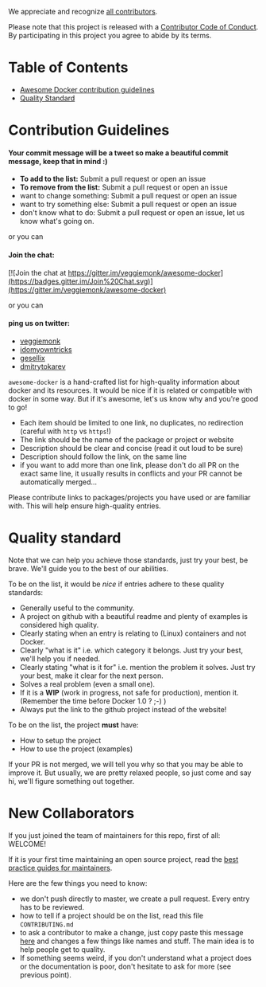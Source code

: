 We appreciate and recognize [all contributors](https://github.com/veggiemonk/awesome-docker/graphs/contributors).

Please note that this project is released with a [Contributor Code of Conduct](https://github.com/veggiemonk/awesome-docker/blob/master/CODE_OF_CONDUCT.md). By participating in this project you agree to abide by its terms.

# Table of Contents

- [Awesome Docker contribution guidelines](#contribution-guidelines)
- [Quality Standard](#quality-standard)

# Contribution Guidelines

#### Your commit message will be a tweet so make a beautiful commit message, keep that in mind :)

- **To add to the list:** Submit a pull request or open an issue
- **To remove from the list:** Submit a pull request or open an issue
- want to change something: Submit a pull request or open an issue
- want to try something else: Submit a pull request or open an issue
- don't know what to do: Submit a pull request or open an issue, let us know what's going on.

or you can

#### Join the chat:

[![Join the chat at https://gitter.im/veggiemonk/awesome-docker](https://badges.gitter.im/Join%20Chat.svg)](https://gitter.im/veggiemonk/awesome-docker)

or you can

#### ping us on twitter:

* [veggiemonk](https://twitter.com/veggiemonk)
* [idomyowntricks](https://twitter.com/idomyowntricks)
* [gesellix](https://twitter.com/gesellix)
* [dmitrytokarev](https://twitter.com/dmitrytok)

`awesome-docker` is a hand-crafted list for high-quality information about docker and its resources.
It would be nice if it is related or compatible with docker in some way.
But if it's awesome, let's us know why and you're good to go!

- Each item should be limited to one link, no duplicates, no redirection (careful with `http` vs `https`!)
- The link should be the name of the package or project or website
- Description should be clear and concise (read it out loud to be sure)
- Description should follow the link, on the same line
- if you want to add more than one link, please don't do all PR on the exact same line, it usually results in conflicts and your PR cannot be automatically merged...

Please contribute links to packages/projects you have used or are familiar with. This will help ensure high-quality entries.


# Quality standard

Note that we can help you achieve those standards, just try your best, be brave.
We'll guide you to the best of our abilities.

To be on the list, it would be *nice* if entries adhere to these quality standards:

- Generally useful to the community.
- A project on github with a beautiful readme and plenty of examples is considered high quality.
- Clearly stating when an entry is relating to (Linux) containers and not Docker.
- Clearly "what is it" i.e. which category it belongs. Just try your best, we'll help you if needed.
- Clearly stating "what is it for" i.e. mention the problem it solves. Just try your best, make it clear for the next person.
- Solves a real problem (even a small one).
- If it is a **WIP** (work in progress, not safe for production), mention it. (Remember the time before Docker 1.0 ? ;-) )
- Always put the link to the github project instead of the website!

To be on the list, the project **must** have:

- How to setup the project
- How to use the project (examples)


If your PR is not merged, we will tell you why so that you may be able to improve it.
But usually, we are pretty relaxed people, so just come and say hi, we'll figure something out together.

# New Collaborators

If you just joined the team of maintainers for this repo, first of all: WELCOME!

If it is your first time maintaining an open source project, read the [best practice guides for maintainers](https://opensource.guide/best-practices/).

Here are the few things you need to know:
* we don't push directly to master, we create a pull request. Every entry has to be reviewed.
* how to tell if a project should be on the list, read this file `CONTRIBUTING.md`
* to ask a contributor to make a change, just copy paste this message [here](https://github.com/veggiemonk/awesome-docker/pull/289#issuecomment-285608004) and changes a few things like names and stuff. The main idea is to help people get to quality.
* If something seems weird, if you don't understand what a project does or the documentation is poor, don't hesitate to ask for more (see previous point).
